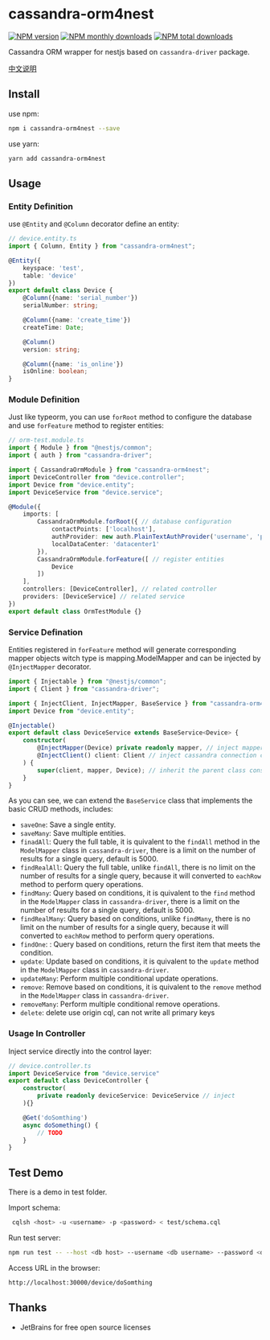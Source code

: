 # cassandra-orm4nest

[![NPM version](https://img.shields.io/npm/v/cassandra-orm4nest.svg?style=flat)](https://www.npmjs.com/package/cassandra-orm4nest)
[![NPM monthly downloads](https://img.shields.io/npm/dm/cassandra-orm4nest.svg?style=flat)](https://npmjs.org/package/cassandra-orm4nest)
[![NPM total downloads](https://img.shields.io/npm/dt/cassandra-orm4nest.svg?style=flat)](https://npmjs.org/package/cassandra-orm4nest)

Cassandra ORM wrapper for nestjs based on `cassandra-driver` package.

[中文说明](./README_CN.md)

## Install

use npm:

```bash
npm i cassandra-orm4nest --save
```

use yarn:

```bash
yarn add cassandra-orm4nest
```

## Usage

### Entity Definition

use `@Entity` and `@Column` decorator define an entity:

```typescript
// device.entity.ts
import { Column, Entity } from "cassandra-orm4nest";

@Entity({
    keyspace: 'test',
    table: 'device'
})
export default class Device {
    @Column({name: 'serial_number'})
    serialNumber: string;

    @Column({name: 'create_time'})
    createTime: Date;

    @Column()
    version: string;

    @Column({name: 'is_online'})
    isOnline: boolean;
}
```

### Module Definition

Just like typeorm, you can use `forRoot` method to configure the database and use `forFeature` method to register entities:

```typescript
// orm-test.module.ts
import { Module } from "@nestjs/common";
import { auth } from "cassandra-driver";

import { CassandraOrmModule } from "cassandra-orm4nest";
import DeviceController from "device.controller";
import Device from "device.entity";
import DeviceService from "device.service";

@Module({
    imports: [
        CassandraOrmModule.forRoot({ // database configuration
            contactPoints: ['localhost'],
            authProvider: new auth.PlainTextAuthProvider('username', 'password'),
            localDataCenter: 'datacenter1'
        }),
        CassandraOrmModule.forFeature([ // register entities
            Device
        ])
    ],
    controllers: [DeviceController], // related controller
    providers: [DeviceService] // related service
})
export default class OrmTestModule {}
```

### Service Defination

Entities registered in `forFeature` method will generate corresponding mapper objects witch type is mapping.ModelMapper and can be injected by `@InjectMapper` decorator.

```typescript
import { Injectable } from "@nestjs/common";
import { Client } from "cassandra-driver";

import { InjectClient, InjectMapper, BaseService } from "cassandra-orm4nest";
import Device from "device.entity";

@Injectable()
export default class DeviceService extends BaseService<Device> {
    constructor(
        @InjectMapper(Device) private readonly mapper, // inject mapper object
        @InjectClient() client: Client // inject cassandra connection client
    ) {
        super(client, mapper, Device); // inherit the parent class constructor
    }
}
```

As you can see, we can extend the `BaseService` class that implements the basic CRUD methods, includes:

* `saveOne`: Save a single entity.
* `saveMany`: Save multiple entities.
* `finadAll`: Query the full table, it is quivalent to the `findAll` method in the `ModelMapper` class in `cassandra-driver`, there is a limit on the number of results for a single query, default is 5000.
* `findRealAll`: Query the full table, unlike `findAll`, there is no limit on the number of results for a single query, because it will converted to `eachRow` method to perform query operations.
* `findMany`: Query based on conditions, it is quivalent to the `find` method in the `ModelMapper` class in `cassandra-driver`, there is a limit on the number of results for a single query, default is 5000.
* `findRealMany`:  Query based on conditions, unlike `findMany`, there is no limit on the number of results for a single query, because it will converted to `eachRow` method to perform query operations.
* `findOne`: : Query based on conditions, return the first item that meets the condition.
* `update`: Update based on conditions, it is quivalent to the `update` method in the `ModelMapper` class in `cassandra-driver`.
* `updateMany`: Perform multiple conditional update operations.
* `remove`: Remove based on conditions, it is quivalent to the `remove` method in the `ModelMapper` class in `cassandra-driver`.
* `removeMany`: Perform multiple conditional remove operations.
* `delete`: delete use origin cql, can not write all primary keys

### Usage In Controller

Inject service directly into the control layer:

```typescript
// device.controller.ts
import DeviceService from "device.service"
export default class DeviceController {
    constructor(
        private readonly deviceService: DeviceService // inject
    ){}

    @Get('doSomthing')
    async doSomething() {
        // TODO
    }
}
```

## Test Demo

There is a demo in test folder.

Import schema:

```bash
 cqlsh <host> -u <username> -p <password> < test/schema.cql
```

Run test server:

```bash
npm run test -- --host <db host> --username <db username> --password <db password> --datacenter <db datacenter>
```

Access URL in the browser:

```bash
http://localhost:30000/device/doSomthing
```

## Thanks

* JetBrains for free open source licenses
